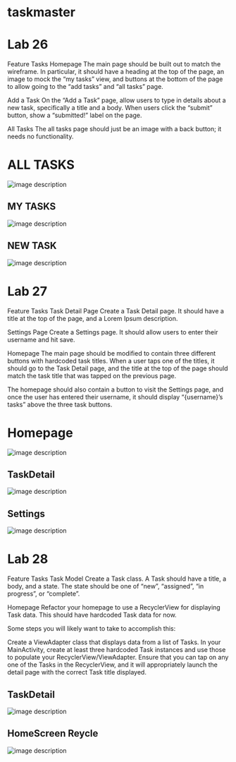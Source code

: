 # taskmaster

# Lab 26

Feature Tasks
Homepage
The main page should be built out to match the wireframe. In particular, it should have a heading at the top of the page, an image to mock the “my tasks” view, and buttons at the bottom of the page to allow going to the “add tasks” and “all tasks” page.

Add a Task
On the “Add a Task” page, allow users to type in details about a new task, specifically a title and a body. When users click the “submit” button, show a “submitted!” label on the page.

All Tasks
The all tasks page should just be an image with a back button; it needs no functionality.

# ALL TASKS

![image description](screenshots/alltasks.png)

## MY TASKS

![image description](screenshots/mytasks.png)

## NEW TASK

![image description](screenshots/newtask.png)

# Lab 27

Feature Tasks
Task Detail Page
Create a Task Detail page. It should have a title at the top of the page, and a Lorem Ipsum description.

Settings Page
Create a Settings page. It should allow users to enter their username and hit save.

Homepage
The main page should be modified to contain three different buttons with hardcoded task titles. When a user taps one of the titles, it should go to the Task Detail page, and the title at the top of the page should match the task title that was tapped on the previous page.

The homepage should also contain a button to visit the Settings page, and once the user has entered their username, it should display “{username}’s tasks” above the three task buttons.

# Homepage

![image description](screenshots/Homepage.png)

## TaskDetail

![image description](screenshots/Task-Detail.png)

## Settings

![image description](screenshots/SettingsPage.png)

# Lab 28

Feature Tasks
Task Model
Create a Task class. A Task should have a title, a body, and a state. The state should be one of “new”, “assigned”, “in progress”, or “complete”.

Homepage
Refactor your homepage to use a RecyclerView for displaying Task data. This should have hardcoded Task data for now.

Some steps you will likely want to take to accomplish this:

Create a ViewAdapter class that displays data from a list of Tasks.
In your MainActivity, create at least three hardcoded Task instances and use those to populate your RecyclerView/ViewAdapter.
Ensure that you can tap on any one of the Tasks in the RecyclerView, and it will appropriately launch the detail page with the correct Task title displayed.

## TaskDetail

![image description](screenshots/TaskDetail_Lab28.png)

## HomeScreen Reycle 

![image description](screenshots/Homescreen_Recycle%20.png)

